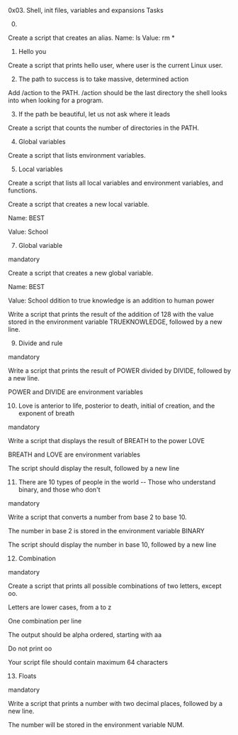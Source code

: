 0x03. Shell, init files, variables and expansions
Tasks

0. <o>
Create a script that creates an alias.
Name: ls
Value: rm *

1. Hello you

Create a script that prints hello user, where user is the current Linux user.

2. The path to success is to take massive, determined action

Add /action to the PATH. /action should be the last directory the shell looks into when looking for a program.

3. If the path be beautiful, let us not ask where it leads

Create a script that counts the number of directories in the PATH.

4. Global variables

Create a script that lists environment variables.

5. Local variables

Create a script that lists all local variables and environment variables, and functions.

Create a script that creates a new local variable.

Name: BEST

Value: School

7. Global variable

mandatory

Create a script that creates a new global variable.

Name: BEST

Value: School
ddition to true knowledge is an addition to human power

Write a script that prints the result of the addition of 128 with the value stored in the environment variable TRUEKNOWLEDGE, followed by a new line.

9. Divide and rule

mandatory

Write a script that prints the result of POWER divided by DIVIDE, followed by a new line.



POWER and DIVIDE are environment variables

10. Love is anterior to life, posterior to death, initial of creation, and the exponent of breath

mandatory

Write a script that displays the result of BREATH to the power LOVE



BREATH and LOVE are environment variables

The script should display the result, followed by a new line

11. There are 10 types of people in the world -- Those who understand binary, and those who don't

mandatory

Write a script that converts a number from base 2 to base 10.



The number in base 2 is stored in the environment variable BINARY

The script should display the number in base 10, followed by a new line

12. Combination

mandatory

Create a script that prints all possible combinations of two letters, except oo.



Letters are lower cases, from a to z

One combination per line

The output should be alpha ordered, starting with aa

Do not print oo

Your script file should contain maximum 64 characters

13. Floats

mandatory

Write a script that prints a number with two decimal places, followed by a new line.



The number will be stored in the environment variable NUM.

